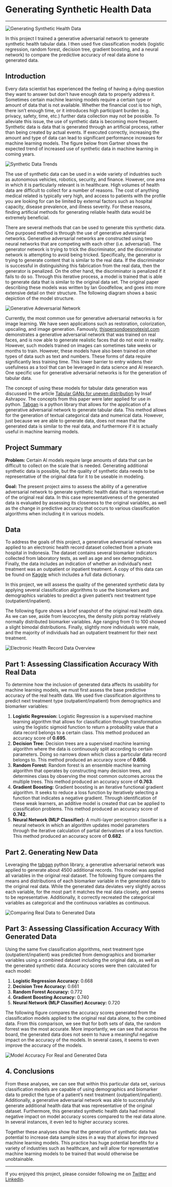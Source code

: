 # Generating Synthetic Health Data
---

![Generating Synthetic Health Data](https://i.imgur.com/eYaLdNR.png)

In this project I trained a generative adversarial network to generate synthetic health tabular data. I then used five classification models (logistic regression, random forest, decision tree, gradient boosting, and a neural network) to compare the predictive accuracy of real data alone to generated data.

## Introduction

Every data scientist has experienced the feeling of having a dying question they want to answer but don’t have enough data to properly address it. Sometimes certain machine learning models require a certain type or amount of data that is not available. Whether the financial cost is too high, there isn’t enough time, or it introduces high participant burden (e.g. privacy, safety, time, etc.) further data collection may not be possible. To alleviate this issue, the use of synthetic data is becoming more frequent. Synthetic data is data that is generated through an artificial process, rather than being created by actual events. If executed correctly, increasing the amount and type of data can lead to significant performance increases for machine learning models. The figure below from Gartner shows the expected trend of increased use of synthetic data in machine learning in coming years.

![Synthetic Data Trends](https://i.imgur.com/qkygdKe.png)

The use of synthetic data can be used in a wide variety of industries such as autonomous vehicles, robotics, security, and finance. However, one area in which it is particularly relevant is in healthcare. High volumes of health data are difficult to collect for a number of reasons. The cost of anything medical related is typically very high, and access to patients with the profile you are looking for can be limited by external factors such as hospital capacity, disease prevalence, and illness severity. For these reasons, finding artificial methods for generating reliable health data would be extremely beneficial.

There are several methods that can be used to generate this synthetic data. One purposed method is through the use of generative adversarial networks. Generative adversarial networks are constructed using two neural networks that are competing with each other (i.e. adversarial). The generator network is trying to trick the discriminator, and the discriminator network is attempting to avoid being tricked. Specifically, the generator is trying to generate content that is similar to the real data. If the discriminator is successful in distinguishing this fabrication from the real data, then the generator is penalized. On the other hand, the discriminator is penalized if it fails to do so. Through this iterative process, a model is trained that is able to generate data that is similar to the original data set. The original paper describing these models was written by Ian Goodfellow, and goes into more extensive detail on their structure. The following diagram shows a basic depiction of the model structure.

![Generative Adeversarial Network](https://i.imgur.com/3pCNh4k.png)

Currently, the most common use for generative adversarial networks is for image learning. We have seen applications such as restoration, colorization, upscaling, and image generation. Famously, [thispersondoesnotexist.com](https://thispersondoesnotexist.com/) demonstrates a generative adversarial network that was trained on real faces, and is now able to generate realistic faces that do not exist in reality. However, such models trained on images can sometimes take weeks or months to train. However, these models have also been trained on other types of data such as text and numbers. These forms of data require significantly less training time. This lower barrier to entry widens their usefulness as a tool that can be leveraged in data science and AI research. One specific use for generative adversarial networks is for the generation of tabular data.

The concept of using these models for tabular data generation was discussed in the article [Tabular GANs for uneven distribution](https://arxiv.org/abs/2010.00638) by Insaf Ashrapov. The concepts from this paper were later applied for use in python. [Tabgan](https://pypi.org/project/tabgan/) is a python library that allows for the application of a generative adversarial network to generate tabular data. This method allows for the generation of textual categorical data and numerical data. However, just because we are able to generate data, does not mean that the generated data is similar to the real data, and furthermore if it is actually useful in machine learning models.

## Project Summary

**Problem:** Certain AI models require large amounts of data that can be difficult to collect on the scale that is needed. Generating additional synthetic data is possible, but the quality of synthetic data needs to be representative of the original data for it to be useable in modeling.

**Goal:** The present project aims to assess the ability of a generative adversarial network to generate synthetic health data that is representative of the original real data. In this case representativeness of the generated data is evaluated by assessing its closeness to the original variables, as well as the change in predictive accuracy that occurs to various classification algorithms when including it in various models.

## Data

To address the goals of this project, a generative adversarial network was applied to an electronic health record dataset collected from a private hospital in Indonesia. The dataset contains several biomarker indicators collected from laboratory tests, as well as age and sex demographics. Finally, the data includes an indication of whether an individual’s next treatment was an outpatient or inpatient treatment. A copy of this data can be found on [Kaggle](https://www.kaggle.com/saurabhshahane/patient-treatment-classification) which includes a full data dictionary.

In this project, we will assess the quality of the generated synthetic data by applying several classification algorithms to use the biomarkers and demographics variables to predict a given patient’s next treatment type (outpatient/inpatient).

The following figure shows a brief snapshot of the original real health data. As we can see, aside from leucocytes, the density plots portray relatively normally distributed biomarker variables. Age ranging from 0 to 100 showed a slight bimodal distributions. Finally, slightly more individuals were male, and the majority of individuals had an outpatient treatment for their next treatment.

![Electronic Health Record Data Overview](https://i.imgur.com/2WCUljR.png)


## Part 1: Assessing Classification Accuracy With Real Data

To determine how the inclusion of generated data affects its usability for machine learning models, we must first assess the base predictive accuracy of the real health data. We used five classification algorithms to predict next treatment type (outpatient/inpatient) from demographics and biomarker variables:

1. **Logistic Regression:** Logistic Regression is a supervised machine learning algorithm that allows for classification through transformation using the logistic sigmoid function to return a probability value that a data record belongs to a certain class. This method produced an accuracy score of **0.695**.
2. **Decision Tree:** Decision trees are a supervised machine learning algorithm where the data is continuously split according to certain parameters. Doing so narrows down which class a particular data record belongs to. This method produced an accuracy score of **0.656**.
3. **Random Forest:** Random forest is an ensemble machine learning algorithm that operates by constructing many decision trees, and determines class by observing the most common outcomes across the multiple trees. This method produced an accuracy score of **0.763**.
4. **Gradient Boosting:** Gradient boosting is an iterative functional gradient algorithm. It seeks to reduce a loss function by iteratively selecting a function that indicates a negative gradient. Through identification of these weak learners, an additive model is created that can be applied to classification problems. This method produced an accuracy score of **0.742**.
5. **Neural Network (MLP Classifier):** A multi-layer perceptron classifier is a neural network in which an algorithm updates model parameters through the iterative calculation of partial derivatives of a loss function. This method produced an accuracy score of **0.682**.

## Part 2. Generating New Data

Leveraging the [tabgan](https://pypi.org/project/tabgan/) python library, a generative adversarial network was applied to generate about 4500 additional records. This model was applied all variables in the original real dataset. The following figure compares the means and distributions of each biomarker variable in the generated data to the original real data. While the generated data deviates very slightly across each variable, for the most part it matches the real data closely, and seems to be representative. Additionally, it correctly recreated the categorical variables as categorical and the continuous variables as continuous.  


![Comparing Real Data to Generated Data](https://i.imgur.com/tKlpQdl.png)

## Part 3: Assessing Classification Accuracy With Generated Data

Using the same five classification algorithms, next treatment type (outpatient/inpatient) was predicted from demographics and biomarker variables using a combined dataset including the original data, as well as the generated synthetic data. Accuracy scores were then calculated for each model:

1. **Logistic Regression Accuracy:** 0.668
2. **Decision Tree Accuracy:** 0.661
3. **Random Forest Accuracy:** 0.772
4. **Gradient Boosting Accuracy:** 0.740
5. **Neural Network (MLP Classifier) Accuracy:** 0.720

The following figure compares the accuracy scores generated from the classification models applied to the original real data alone, to the combined data. From this comparison, we see that for both sets of data, the random forrest was the most accurate. More importantly, we can see that across the board, the generated data does not seem to have a meaningful negative impact on the accuracy of the models. In several cases, it seems to even improve the accuracy of the models.

![Model Accuracy For Real and Generated Data](https://i.imgur.com/2XRo0Eq.png)

## 4. Conclusions

From these analyses, we can see that within this particular data set, various classification models are capable of using demographics and biomarker data to predict the type of a patient’s next treatment (outpatient/inpatient). Additionally, a generative adversarial network was able to successfully generate additional health data that was representative of the original dataset. Furthermore, this generated synthetic health data had minimal negative impact on model accuracy scores compared to the real data alone. In several instances, it even led to higher accuracy scores.

Together these analyses show that the generation of synthetic data has potential to increase data sample sizes in a way that allows for improved machine learning models. This practice has huge potential benefits for a variety of industries such as healthcare, and will allow for representative machine learning models to be trained that would otherwise be unobtainable.

---

If you enjoyed this project, please consider following me on [Twitter](https://twitter.com/Peter_Nooteboom) and [Linkedin](https://www.linkedin.com/in/peter-nooteboom/).

